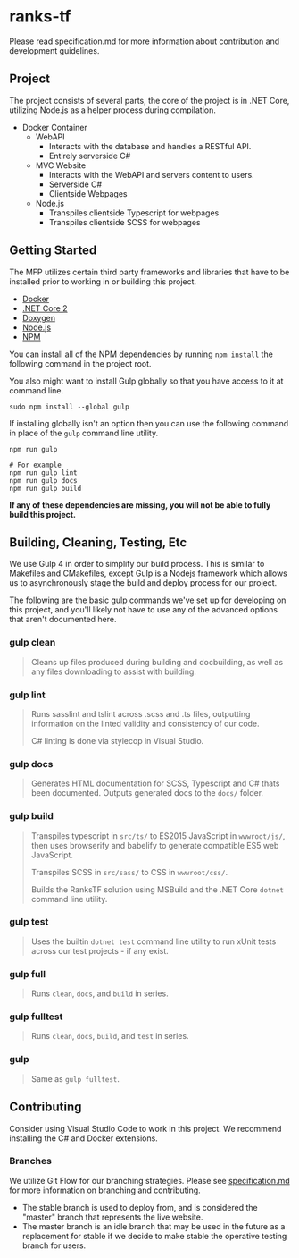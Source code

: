 # ranks-tf

Please read specification.md for more information about contribution and development guidelines.

## Project

The project consists of several parts, the core of the project is in .NET Core, utilizing Node.js as a helper process during compilation.

- Docker Container
    - WebAPI
        - Interacts with the database and handles a RESTful API.
        - Entirely serverside C#
    - MVC Website
        - Interacts with the WebAPI and servers content to users.
        - Serverside C#
        - Clientside Webpages
    - Node.js
        - Transpiles clientside Typescript for webpages
        - Transpiles clientside SCSS for webpages

## Getting Started

The MFP utilizes certain third party frameworks and libraries that have to be installed prior to working in or building this project.

- [Docker](https://www.docker.com)
- [.NET Core 2](https://www.microsoft.com/net/download/macos)
- [Doxygen](http://www.stack.nl/~dimitri/doxygen/download.html)
- [Node.js](https://nodejs.org/en/)
- [NPM](https://www.npmjs.com/)

You can install all of the NPM dependencies by running `npm install` the following command in the project root.

You also might want to install Gulp globally so that you have access to it at command line.
```
sudo npm install --global gulp
```

If installing globally isn't an option then you can use the following command in place of the `gulp` command line utility.
```
npm run gulp

# For example
npm run gulp lint
npm run gulp docs
npm run gulp build
```

**If any of these dependencies are missing, you will not be able to fully build this project.**

## Building, Cleaning, Testing, Etc

We use Gulp 4 in order to simplify our build process. This is similar to Makefiles and CMakefiles, except Gulp is a Nodejs framework which allows us to asynchronously stage the build and deploy process for our project.

The following are the basic gulp commands we've set up for developing on this project, and you'll likely not have to use any of the advanced options that aren't documented here.

### gulp clean
> Cleans up files produced during building and docbuilding, as well as any files downloading to assist with building.

### gulp lint
> Runs sasslint and tslint across .scss and .ts files, outputting information on the linted validity and consistency of our code.
>
> C# linting is done via stylecop in Visual Studio.

### gulp docs
> Generates HTML documentation for SCSS, Typescript and C# thats been documented. Outputs generated docs to the `docs/` folder.

### gulp build
> Transpiles typescript in `src/ts/` to ES2015 JavaScript in `wwwroot/js/`, then uses browserify and babelify to generate compatible ES5 web JavaScript.
>
> Transpiles SCSS in `src/sass/` to CSS in `wwwroot/css/`.
>
> Builds the RanksTF solution using MSBuild and the .NET Core `dotnet` command line utility.

### gulp test
> Uses the builtin `dotnet test` command line utility to run xUnit tests across our test projects - if any exist.

### gulp full
> Runs `clean`, `docs`, and `build` in series.

### gulp fulltest
> Runs `clean`, `docs`, `build`, and `test` in series.

### gulp
> Same as `gulp fulltest`.

## Contributing

Consider using Visual Studio Code to work in this project. We recommend installing the C# and Docker extensions.

### Branches

We utilize Git Flow for our branching strategies. Please see [specification.md](specification.md) for more information on branching and contributing.

- The stable branch is used to deploy from, and is considered the "master" branch that represents the live website.
- The master branch is an idle branch that may be used in the future as a replacement for stable if we decide to make stable the operative testing branch for users.
